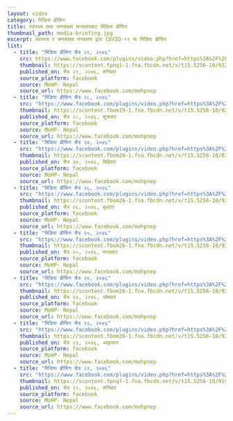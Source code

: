 ```yaml
---
layout: video
category: मिडिया ब्रीफिंग
title: स्वास्थ्य तथा जनसंख्या मन्त्रालयबाट मिडिया ब्रीफिंग
thumbnail_path: media-briefing.jpg
excerpt: स्वास्थ्य र जनसंख्या मन्त्रालय द्वारा COVID-१९ मा मिडिया ब्रीफिंग
list:
  - title: "मिडिया ब्रीफिंग चैत्र २९, २०७६"
    src: https://www.facebook.com/plugins/video.php?href=https%3A%2F%2Fwww.facebook.com%2Fmohpnep%2Fvideos%2F598615817673026%2F&show_text=0
    thumbnail: https://scontent.fpnq1-1.fna.fbcdn.net/v/t15.5256-10/93254513_598649041003037_5359829163446370304_n.jpg?_nc_cat=101&_nc_sid=f2c4d5&_nc_ohc=0vGxWqdUFvkAX8p_pIO&_nc_ht=scontent.fpnq1-1.fna&oh=9069ebd459a5b32ef94be188ab2077c1&oe=5EB97400
    published_on: चैत्र २९, २०७६, शनिबार
    source_platform: facebook
    source: MoHP- Nepal
    source_url: https://www.facebook.com/mohpnep
  - title: "मिडिया ब्रीफिंग चैत्र २८, २०७६"
    src: "https://www.facebook.com/plugins/video.php?href=https%3A%2F%2Fwww.facebook.com%2Fmohpnep%2Fvideos%2F227717545099731%2F&show_text=0"
    thumbnail: https://scontent.fbom19-1.fna.fbcdn.net/v/t15.5256-10/92389483_227729111765241_5122646792889958400_n.jpg?_nc_cat=101&_nc_sid=f2c4d5&_nc_ohc=kJlkm0ObWwAAX-6YLUC&_nc_ht=scontent.fbom19-1.fna&oh=7b82d4d816b85c36bb770a76513df52a&oe=5EB6E4F6
    published_on: चैत्र २८, २०७६, शुक्रवार
    source_platform: facebook
    source: MoHP- Nepal
    source_url: https://www.facebook.com/mohpnep
  - title: "मिडिया ब्रीफिंग चैत्र २७, २०७६"
    src: "https://www.facebook.com/plugins/video.php?href=https%3A%2F%2Fwww.facebook.com%2Fmohpnep%2Fvideos%2F638120640302120%2F&show_text=0"
    thumbnail: https://scontent.fbom26-1.fna.fbcdn.net/v/t15.5256-10/83932475_638123500301834_6833379318253486080_n.jpg?_nc_cat=105&_nc_sid=f2c4d5&_nc_ohc=FzNsc7AJo_8AX8g8tNl&_nc_ht=scontent.fbom26-1.fna&oh=2444009a39d02e2d8fe5ce7a6416e3b1&oe=5EB7072B
    published_on: चैत्र २७, २०७६, बिहिवार
    source_platform: facebook
    source: MoHP- Nepal
    source_url: https://www.facebook.com/mohpnep
  - title: "मिडिया ब्रीफिंग चैत्र २६, २०७६"
    src: "https://www.facebook.com/plugins/video.php?href=https%3A%2F%2Fwww.facebook.com%2Fmohpnep%2Fvideos%2F208748627241423%2F&show_text=0"
    thumbnail: https://scontent.fbom26-1.fna.fbcdn.net/v/t15.5256-10/92366332_208757787240507_7314997653538865152_n.jpg?_nc_cat=107&_nc_sid=f2c4d5&_nc_ohc=0JvvrYhk7woAX8RWUo7&_nc_ht=scontent.fbom26-1.fna&oh=757aec9b97c8c97d149abd127164f584&oe=5EB6D8E9
    published_on: चैत्र २६, २०७६, बुधवार
    source_platform: facebook
    source: MoHP- Nepal
    source_url: https://www.facebook.com/mohpnep
  - title: "मिडिया ब्रीफिंग चैत्र २५, २०७६"
    src: "https://www.facebook.com/plugins/video.php?href=https%3A%2F%2Fwww.facebook.com%2Fmohpnep%2Fvideos%2F644724216105677%2F&show_text=0"
    thumbnail: https://scontent.fbom26-1.fna.fbcdn.net/v/t15.5256-10/92088039_644734672771298_3834476248441028608_n.jpg?_nc_cat=109&_nc_sid=f2c4d5&_nc_ohc=W1VilLLPRe0AX-t_qCB&_nc_ht=scontent.fbom26-1.fna&oh=70004b7e58c504a41ee3ff713d3231a4&oe=5EB4A447
    published_on: चैत्र २५, २०७६, मगलवार
    source_platform: facebook
    source: MoHP- Nepal
    source_url: https://www.facebook.com/mohpnep
  - title: "मिडिया ब्रीफिंग चैत्र २४, २०७६"
    src: "https://www.facebook.com/plugins/video.php?href=https%3A%2F%2Fwww.facebook.com%2Fmohpnep%2Fvideos%2F1672088549597980%2F&show_text=0"
    thumbnail: https://scontent.fbom26-1.fna.fbcdn.net/v/t15.5256-10/92507481_1672115616261940_2889524967341293568_n.jpg?_nc_cat=104&_nc_sid=f2c4d5&_nc_ohc=qydgudaLX4sAX-vkRJX&_nc_ht=scontent.fbom26-1.fna&oh=cdbe2e01bbb8b63045be0e44a0d7d3ad&oe=5EB4B679
    published_on: चैत्र २४, २०७६, सोमवार
    source_platform: facebook
    source: MoHP- Nepal
    source_url: https://www.facebook.com/mohpnep
  - title: "मिडिया ब्रीफिंग चैत्र २३, २०७६"
    src: "https://www.facebook.com/plugins/video.php?href=https%3A%2F%2Fwww.facebook.com%2Fmohpnep%2Fvideos%2F1312956138897467%2F&show_text=0"
    thumbnail: https://scontent.fbom26-1.fna.fbcdn.net/v/t15.5256-10/92028299_1312973635562384_4615497827672391680_n.jpg?_nc_cat=105&_nc_sid=f2c4d5&_nc_ohc=uc5h1Xgj0-0AX8yB3FD&_nc_ht=scontent.fbom26-1.fna&oh=609229834fbc17105eae8735b4462f4a&oe=5EB4F9E8
    published_on: चैत्र २३, २०७६, आइतवार
    source_platform: facebook
    source: MoHP- Nepal
    source_url: https://www.facebook.com/mohpnep
  - title: "मिडिया ब्रीफिंग चैत्र २२, २०७६"
    src: "https://www.facebook.com/plugins/video.php?href=https%3A%2F%2Fwww.facebook.com%2Fmohpnep%2Fvideos%2F930434130745252%2F&show_text=0"
    thumbnail: https://scontent.fpnq7-1.fna.fbcdn.net/v/t15.5256-10/91960359_930447437410588_2935534632701001728_n.jpg?_nc_cat=1&_nc_sid=f2c4d5&_nc_ohc=JJVIm6nddXsAX8dPKe5&_nc_ht=scontent.fpnq7-1.fna&oh=9ff38bac7b14a59525094927549c71cf&oe=5EAC8D4C
    published_on: चैत्र २२, २०७६, शनिबार
    source_platform: facebook
    source: MoHP- Nepal
    source_url: https://www.facebook.com/mohpnep
---
```

